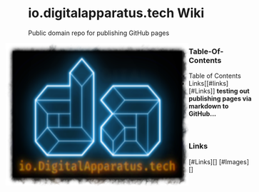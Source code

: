 # io.digitalapparatus.tech Wiki

Public domain repo for publishing GitHub pages
<div style="text-align: left;"><img src="new-da-logo-blue_orange.png" height=320 width=410 style="float: left; margin-right: 0px; margin-left: -50px"></div>

### Table-Of-Contents
* Table of Contents
* Links[[#links][#Links]]
**testing out publishing pages via markdown to GitHub...**

&nbsp;

### Links
[#Links][]
[#Images][]
